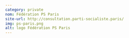 ```yaml
---
category: private
nom: Fédération PS Paris
site-url: http://consultation.parti-socialiste.paris/ 
img: ps-paris.png
alt: logo Fédération PS Paris
---
```

